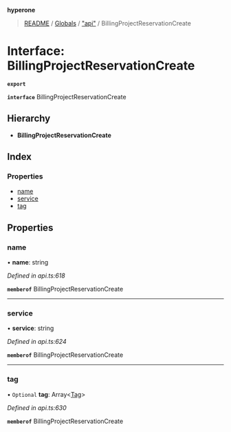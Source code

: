 **hyperone**

> [README](../README.md) / [Globals](../globals.md) / ["api"](../modules/_api_.md) / BillingProjectReservationCreate

# Interface: BillingProjectReservationCreate

**`export`** 

**`interface`** BillingProjectReservationCreate

## Hierarchy

* **BillingProjectReservationCreate**

## Index

### Properties

* [name](_api_.billingprojectreservationcreate.md#name)
* [service](_api_.billingprojectreservationcreate.md#service)
* [tag](_api_.billingprojectreservationcreate.md#tag)

## Properties

### name

•  **name**: string

*Defined in api.ts:618*

**`memberof`** BillingProjectReservationCreate

___

### service

•  **service**: string

*Defined in api.ts:624*

**`memberof`** BillingProjectReservationCreate

___

### tag

• `Optional` **tag**: Array\<[Tag](_api_.tag.md)>

*Defined in api.ts:630*

**`memberof`** BillingProjectReservationCreate
